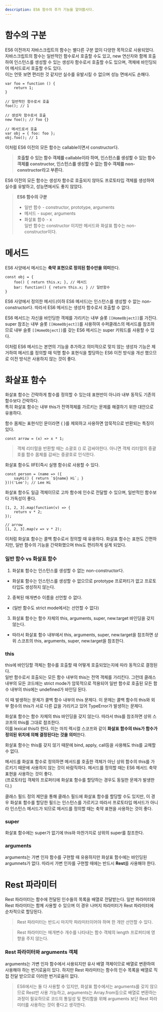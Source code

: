 ```yaml
---
description: ES6 함수의 추가 기능을 알아봅시다.
---
```


# 함수의 구분
ES6 이전까지 자바스크립트의 함수는 별다른 구분 없이 다양한 목적으로 사용되었다. 자바스크립트의 함수는 일반적인 함수로서 호출할 수도 있고, new 연산자와 함께 호출하여 인스턴스를 생성할 수 있는 생성자 함수로서 호출할 수도 있으며, 객체에 바인딩되어 메서드로서 호출할 수도 있다. <br>
이는 언뜻 보면 편리한 것 같지만 실수를 유발시킬 수 없으며 성능 면에서도 손해다. <br>
```
var foo = function () {
    return 1;
}

// 일반적인 함수로서 호출
foo(); // 1

// 생성자 함수로서 호출
new foo(); // foo {}

// 메서드로서 호출
var obj = { foo: foo };
obj.foo(); // 1
```
이처럼 ES6 이전의 모든 함수는 callable이면서 constructor다.

> **호출할 수 있는 함수 객체를 callable이라 하며, 인스턴스를 생성할 수 있는 함수 객체를 constructor, 인스턴스를 생성할 수 없는 함수 객체를 non-constructor라고 부른다.**

ES6 이전의 모든 함수는 생성자 함수로 호출되지 않아도 프로토타입 객체를 생성하여 실수를 유발하고, 성능면에서도 좋지 않았다. <br>

> **ES6 함수의 구분** <br>
> - 일반 함수 - constructor, prototype, arguments 
> - 메서드 - super, arguments
> - 화살표 함수 - x <br>
> 일반 함수는 constructor 이지만 메서드와 화살표 함수는 non-constructor이다.

# 메서드
ES6 사양에서 메서드는 **축약 표현으로 정의된 함수만을 의미**한다.
<br>
```
const obj = {
    foo() { return this.x; }, // 메서드
    bar: function() { return this.x; } // 일반함수
}
```
ES6 사양에서 정의한 메서드(이하 ES6 메서드)는 인스턴스를 생성할 수 앖는 non-constructor다. 따라서 ES6 메서드는 생성자 함수로서 호출할 수 없다. <br>

ES6 메서드는 자신을 바인딩한 객체를 가리키는 내부 슬롯 `[[HomeObject]]`를 가진다. <br> super 참조는 내부 슬롯 `[[HomeObject]]`를 사용하여 수퍼클래스의 메서드를 참조하므로 내부 슬롯 `[[HomeObject]]`를 갖는 ES6 메서드는 super 키워드를 사용할 수 있다. <br>

이처럼 ES6 메서드는 본연의 기능을 추가하고 의미적으로 맞지 않는 생성자 기능은 제거하여 메서드를 정의할 때 익명 함수 표현식을 할당하는 ES6 이전 방식을 개선 했으므로 이전 방식은 사용하지 않는 것이 좋다. <br>

# 화살표 함수
화살표 함수는 간략하게 함수를 정의할 수 있는데 표현만이 아니라 내부 동작도 기존의 함수보다 간략하다. <br>
특히 화살표 함수는 내부 this가 전역객체를 가르키는 문제를 해결하기 위한 대안으로 유용하다. <br>

함수 몸체는 표현식인 문이라면 { }를 제외하고 사용하면 암묵적으로 반환되는 특징이 있다. <br>
```
const arrow = (x) => x * 1;
```

> 객체 리터럴을 반환할 때는 소괄호 () 로 감싸야한다. 아니면 객체 리터럴의 중괄호를 함수 몸체를 감싸는 중괄호로 인식한다.

화살표 함수도 IIFE(즉시 실행 함수)로 사용할 수 있다. <br>
```
const person = (name => ({
    sayHi() { return `${name} Hi`; }
}))('Lee'); // Lee Hi
```

화살표 함수도 일급 객체이므로 고차 함수에 인수로 전달할 수 있으며, 일반적인 함수보다 가독성이 좋다. <br>
```
[1, 2, 3].map(function(v) => {
    return v * 2;
});

// arrow
[1, 2, 3].map(v => v * 2);
```
이처럼 화살표 함수는 콜백 함수로서 정의할 때 유용하다. 화살표 함수는 표현도 간편하지만, 일반 함수의 기능을 간략화했으며 this도 편리하게 설계 되었다. <br>

### 일반 함수 vs 화살표 함수

1. 화살표 함수는 인스턴스를 생성할 수 없는 non-constructor다.
- 화살표 함수는 인스턴스를 생성할 수 없으므로 prototype 프로퍼티가 없고 프로토타입도 생성하지 않는다.
2. 중복된 매개변수 이름을 선언할 수 없다.
- (일반 함수도 strict mode에서는 선언할 수 없다)
3. 화살표 함수는 함수 자체의 this, arguments, super, new.target 바인딩을 갖지 않는다.
- 따라서 화살표 함수 내부에서 this, arguments, super, new.target을 참조하면 상위 스코프의 this, arguments, super, new.target을 참조한다. <br>

### this
this에 바인딩할 객체는 함수를 호출할 때 어떻게 호출되었는지에 따라 동적으로 결정된다. <br>
일반 함수로서 호출되는 모든 함수 내부의 this는 전역 객체를 가리킨다. 그런데 클래스 내부의 모든 코드에는 strict mode가 암묵적으로 적용되어 일반 함수로 호출된 모든 함수 내부의 this에는 undefined가 바인딩 된다.

이 때 발생하는 문제가 콜백 함수 내부의 this 문제다. 이 문제는 콜백 함수의 this와 외부 함수의 this가 서로 다른 값을 가리키고 있어 TypeError가 발생하는 문제다. <br>

화살표 함수는 함수 자체의 this 바인딩을 갖지 않는다. 따라서 this를 참조하면 상위 스코프의 this를 그대로 참조한다. <br>
이를 lexical this라 한다. 이는 마치 렉시컬 스코프와 같이 **화살표 함수의 this가 함수가 정의된 위치에 의해 결정된다는 것을 의미**한다. <br>

화살표 함수는 this를 갖지 않기 때문에 bind, apply, call등을 사용해도 this를 교채할 수 없다. <br>

메서드를 화살표 함수로 정의하면 메서드를 호출한 객체가 아닌 상위 함수의 this를 가르키기 때문에 사용하지 않는 것이 바람직하다. 메서드를 정의할 때는 ES6 메서드 축약 표현을 사용하는 것이 좋다.<br>
(프로토타입 객체의 프로퍼티에 화살표 함수를 할당하는 경우도 동일한 문제가 발생한다.) <br>

클래스 필드 정의 제안을 통해 클래스 필드에 화살표 함수를 할당할 수도 있지만, 이 경우 화살표 함수를 할당한 필드는 인스턴스를 가르키고 따라서 프로토타입 메서드가 아니라 인스턴스 메서드가 되므로 메서드를 정의할 때는 축약 표현을 사용하는 것이 좋다. <br>

### super
화살표 함수에는 super가 없기에 this와 마찬가지로 상위의 super를 참조한다. <br>

### arguments
arguments는 가변 인자 함수를 구현할 때 유용하지만 화살표 함수에는 바인딩된 argumnets가 없다. 따라서 가변 인자를 구현할 때에는 반드시 **Rest**를 사용해야 한다. <br>

# Rest 파라미터
Rest 파라미터는 함수에 전달된 인수들의 목록을 배열로 전달받는다. 일반 파라미터와 Rest 파라미터는 함께 사용할 수 있으며 이 경우 나머지 파라미터가 Rest 파라미터에 순차적으로 할당된다. <br>

> Rest 파라미터는 반드시 마지막 파라미터이어야 하며 한 개만 선언할 수 있다.

> Rest 파라미터는 매개변수 개수를 나타내는 함수 객체의 length 프로퍼티에 영향을 주지 않는다.

### Rest 파라미터와 arguments 객체
arguments는 가변 인자 함수에서 사용되지만 유사 배열 객체이므로 배열로 변환하여 사용해야 하는 번거로움이 있다. 하지만 Rest 파라미터는 함수의 인수 목록을 배열로 직접 전달 받으므로 이러한 번거로움이 없다. <br>

> ES6에서는 둘 다 사용할 수 있지만, 화살표 함수에서는 arguments를 갖지 않으므로 Rest만 사용 가능하고, arguments는 Array.from등으로 배열로 변환하는 과정이 필요하므로 코드의 통일성 및 편리함을 위해 arguments 보단 Rest 파라미터를 사용하는 것이 좋다고 생각한다.<br>


